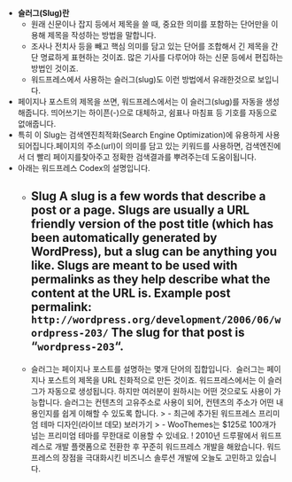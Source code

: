 - **슬러그(Slug)란** 
	- 원래 신문이나 잡지 등에서 제목을 쓸 때, 중요한 의미를 포함하는 단어만을 이용해 제목을 작성하는 방법을 말합니다. 
	- 조사나 전치사 등을 빼고 핵심 의미를 담고 있는 단어를 조합해서 긴 제목을 간단 명료하게 표현하는 것이죠. 많은 기사를 다루어야 하는 신문 등에서 편집하는 방법인 것이죠. 
	- 워드프레스에서 사용하는 슬러그(slug)도 이런 방법에서 유래한것으로 보입니다. 
- 페이지나 포스트의 제목을 쓰면, 워드프레스에서는 이 슬러그(slug)를 자동을 생성해줍니다. 띄어쓰기는 하이픈(-)으로 대체하고, 쉼표나 마침표 등 기호를 자동으로 없애줍니다. 
- 특히 이 Slug는 검색엔진최적화(Search Engine Optimization)에 유용하게 사용되어집니다.페이지의 주소(url)이 의미를 담고 있는 키워드를 사용하면, 검색엔진에서 더 빨리 페이지를찾아주고 정확한 검색결과를 뿌려주는데 도움이됩니다. 
- 아래는 워드프레스 Codex의 설명입니다.
	-  ## Slug A **slug** is a few words that describe a post or a page. Slugs are usually a URL friendly version of the post title (which has been automatically generated by WordPress), but a slug can be anything you like. Slugs are meant to be used with permalinks as they help describe what the content at the URL is. Example post permalink: `http://wordpress.org/development/2006/06/wordpress-203/` The slug for that post is “`wordpress-203`“. 
	- 슬러그는 페이지나 포스트를 설명하는 몇개 단어의 집합입니다.  슬러그는 페이지나 포스트의 제목을 URL 친화적으로 만든 것이죠. 워드프레스에서는 이 슬러그가 자동으로 생성됩니다. 하지만 여러분이 원하시는 어떤 것으로도 사용이 가능합니다. 슬러그는 컨텐츠의 고유주소로 사용이 되어, 컨텐츠의 주소가 어떤 내용인지를 쉽게 이해할 수 있도록 합니다. > - 최근에 추가된 워드프레스 프리미엄 테마 디자인(라이브 데모) 보러가기 > - WooThemes는 $125로 100개가 넘는 프리미엄 테마를 무한대로 이용할 수 있네요. ! 2010년 드루팔에서 워드프레스로 개발 플랫폼으로 전환한 후 꾸준히 워드프레스 개발을 해왔습니다. 워드프레스의 장점을 극대화시킨 비즈니스 솔루션 개발에 오늘도 고민하고 있습니다.